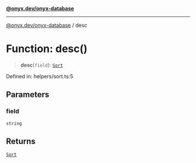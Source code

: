 [**@onyx.dev/onyx-database**](../README.md)

***

[@onyx.dev/onyx-database](../globals.md) / desc

# Function: desc()

> **desc**(`field`): [`Sort`](../interfaces/Sort.md)

Defined in: helpers/sort.ts:5

## Parameters

### field

`string`

## Returns

[`Sort`](../interfaces/Sort.md)
